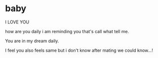# baby
I LOVE YOU

how are you daily i am reminding you that's call what tell me.

You are in my dream daily.

I feel you also feels same but i don't know after mating we could know...!

